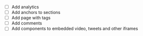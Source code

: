 - [ ] Add analytics
- [ ] Add anchors to sections
- [ ] Add page with tags
- [ ] Add comments
- [ ] Add components to embedded video, tweets and other iframes